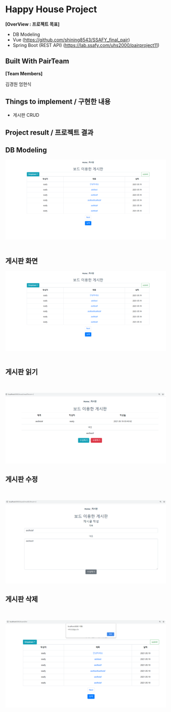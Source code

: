 # Happy House Project
**[OverView : 프로젝트 목표]**  

* DB Modeling
* Vue (https://github.com/shining8543/SSAFY_final_pair)
* Spring Boot (REST API) (https://lab.ssafy.com/uhs2000/pairproject11)

## Built With PairTeam
**[Team Members]**  

김경원
엄현식



## Things to implement / 구현한 내용

* 게시판 CRUD 


## Project result / 프로젝트 결과 


## DB Modeling 
![](/img/finalboard.png)
<br><br>

## 게시판 화면 

![](/img/finalboard.png)
<br><br>


## 게시판 읽기  
<br><br>
![](/img/finalboardread.png)


## 게시판 수정 
<br><br>
![](/img/finalmodify.png)

## 게시판 삭제   
<br><br>
![](/img/finaldelete.png)


